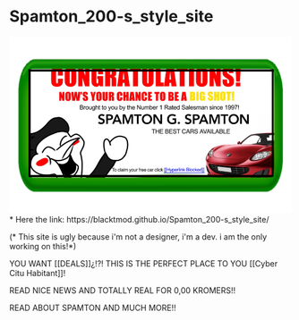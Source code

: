 # Spamton_200-s_style_site
<img src="2.png">
* Here the link: https://blacktmod.github.io/Spamton_200-s_style_site/

(* This site is ugly because i'm not a designer, i'm a dev. i am the only working on this!*)

YOU WANT [[DEALS]]¿!?! 
THIS IS THE PERFECT PLACE TO YOU [[Cyber Citu Habitant]]!

READ NICE NEWS AND TOTALLY REAL FOR 0,00 KROMERS!!

READ ABOUT SPAMTON AND MUCH MORE!!
